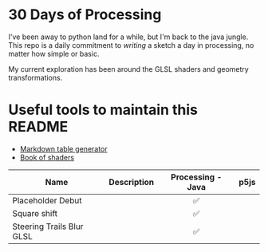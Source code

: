 # 30 Days of Processing

I've been away to python land for a while, but I'm back to the java jungle. This repo is a daily commitment to *writing* a sketch a day in processing, no matter how simple or basic. 

My current exploration has been around the GLSL shaders and geometry transformations.

# Useful tools to maintain this README
- [Markdown table generator](https://www.tablesgenerator.com/markdown_tables#)
- [Book of shaders](http://thebookofshaders.com/)

| Name                      | Description | Processing - Java  | p5js |
|---------------------------|-------------|:--------------------:|------|
| Placeholder Debut         |             | :white_check_mark: |      |
| Square shift              |             | :white_check_mark: |      |
| Steering Trails Blur GLSL |             | :white_check_mark: |      |
